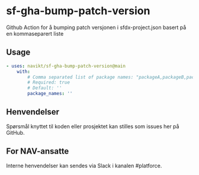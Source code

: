 # sf-gha-bump-patch-version

Github Action for å bumping patch versjonen i sfdx-project.json basert på en kommaseparert liste

## Usage

<!-- Start usage -->
```yaml
- uses: navikt/sf-gha-bump-patch-version@main
    with:
        # Comma separated list of package names: "packageA,packageB,packageC"
        # Required: true
        # Default: ''
        package_names: ''
```
<!-- end usage -->

## Henvendelser

Spørsmål knyttet til koden eller prosjektet kan stilles som issues her på GitHub.

## For NAV-ansatte

Interne henvendelser kan sendes via Slack i kanalen #platforce.
